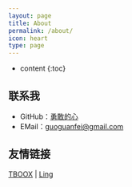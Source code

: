 ```yaml
---
layout: page
title: About
permalink: /about/
icon: heart
type: page
---
```


* content
{:toc}

## 联系我

* GitHub：[勇敢的心](https://github.com/28723249)
* EMail：guoguanfei@gmail.com

## 友情链接

[TBOOX](http://www.tboox.org/cn/) \| [Ling](http://linglinyp.com/)
